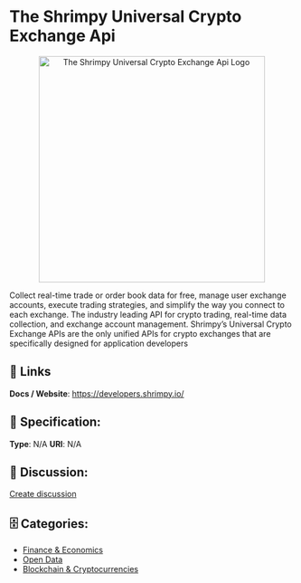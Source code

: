 # The Shrimpy Universal Crypto Exchange Api
<p align="center">
    <img width="400" src="https://raw.githubusercontent.com/apis-list/apis-list/main/apis/the-shrimpy-universal-crypto-exchange-api/logo_256x256.png" alt="The Shrimpy Universal Crypto Exchange Api Logo"/>
</p>

Collect real-time trade or order book data for free, manage user exchange accounts, execute trading strategies, and simplify the way you connect to each exchange.  The industry leading API for crypto trading, real-time data collection, and exchange account management. Shrimpy’s Universal Crypto Exchange APIs are the only unified APIs for crypto exchanges that are specifically designed for application developers

##  🔗 Links
**Docs / Website**: https://developers.shrimpy.io/

## 🧬 Specification:
**Type**: N/A
**URI**: N/A

## 💬 Discussion:
[Create discussion](https://github.com/apis-list/apis-list/discussions/new)

## 🗄️ Categories:
- [Finance & Economics](https://github.com/apis-list/apis-list#finance-and-economics)
- [Open Data](https://github.com/apis-list/apis-list#open-data)
- [Blockchain & Cryptocurrencies](https://github.com/apis-list/apis-list#blockchain-and-cryptocurrencies)







